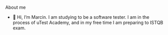 About me
-  👋 Hi, I’m Marcin. I am studying to be a software tester. I am in the process of uTest Academy, and in my free time I am preparing to ISTQB exam. 


<!---
MarcinTKozak/MarcinTKozak is a ✨ special ✨ repository because its `README.md` (this file) appears on your GitHub profile.
You can click the Preview link to take a look at your changes.
--->

